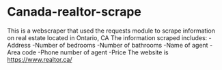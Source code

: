 # Canada-realtor-scrape
This is a webscraper that used the requests module to scrape information on real estate located in Ontario, CA
The information scraped includes:
-Address
-Number of bedrooms
-Number of bathrooms
-Name of agent
-Area code
-Phone number of agent
-Price
The website is https://www.realtor.ca/
